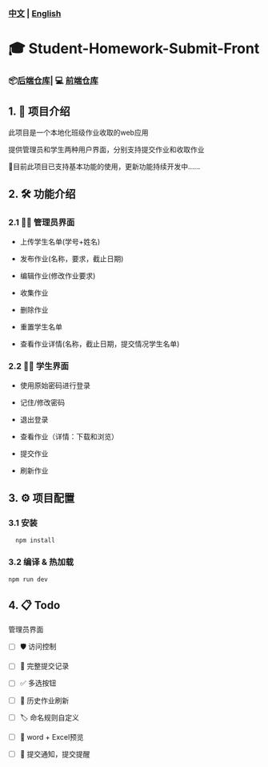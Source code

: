 ### [中文](./docs/README-CN.md) | [English](./README.md)
# 🎓 Student-Homework-Submit-Front
### 📦[后端仓库](https://github.com/FrancesscaWY/Student-Homework-Submit-Back)| 💻 [前端仓库](https://github.com/FrancesscaWY/Student-Homework-Submit-Front)

## 1. 📘 项目介绍
此项目是一个本地化班级作业收取的web应用

提供管理员和学生两种用户界面，分别支持提交作业和收取作业

🚧目前此项目已支持基本功能的使用，更新功能持续开发中……


## 2. 🛠️ 功能介绍
### 2.1 🧑‍💼 管理员界面
- 上传学生名单(学号+姓名)

- 发布作业(名称，要求，截止日期)

- 编辑作业(修改作业要求)

- 收集作业

- 删除作业

- 重置学生名单 

- 查看作业详情(名称，截止日期，提交情况学生名单)

### 2.2 👩‍🎓 学生界面

- 使用原始密码进行登录

- 记住/修改密码

- 退出登录

- 查看作业（详情：下载和浏览）

- 提交作业

- 刷新作业

## 3. ⚙️ 项目配置
### 3.1  安装
```sh
  npm install
```


### 3.2  编译 & 热加载
```sh
npm run dev
```
## 4. 📋 Todo
管理员界面

- [ ]   🛡️ 访问控制

- [ ]   🧾 完整提交记录

- [ ]  ✅ 多选按钮

- [ ]  🔄 历史作业刷新

- [ ]  🏷️ 命名规则自定义

- [ ]  📄 word + Excel预览

- [ ]  📢  提交通知，提交提醒

